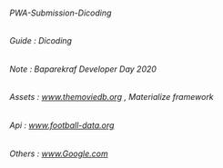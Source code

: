 ###### PWA-Submission-Dicoding

###### Guide    : Dicoding
###### Note     : Baparekraf Developer Day 2020

###### Assets   : www.themoviedb.org , Materialize framework
###### Api      : www.football-data.org
###### Others   : www.Google.com
